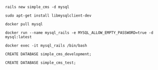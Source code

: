 `rails new simple_cms -d mysql`

`sudo apt-get install libmysqlclient-dev`

`docker pull mysql`

`docker run --name mysql_rails -e MYSQL_ALLOW_EMPTY_PASSWORD=true -d mysql:latest`

`docker exec -it mysql_rails /bin/bash`

`CREATE DATABASE simple_cms_development;`

`CREATE DATABASE simple_cms_test;`
